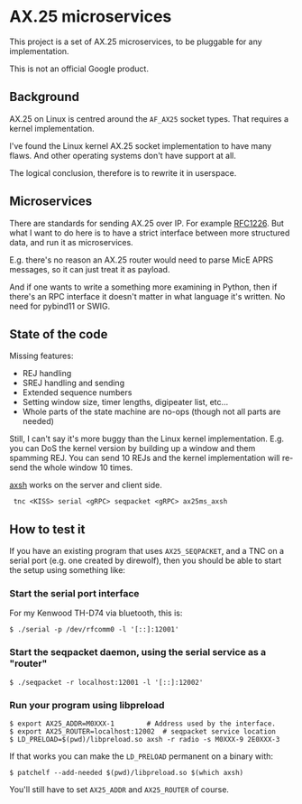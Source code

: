 # AX.25 microservices

This project is a set of AX.25 microservices, to be pluggable for any
implementation.

This is not an official Google product.

## Background

AX.25 on Linux is centred around the `AF_AX25` socket types. That
requires a kernel implementation.

I've found the Linux kernel AX.25 socket implementation to have many flaws.
And other operating systems don't have support at all.

The logical conclusion, therefore is to rewrite it in userspace.

## Microservices

There are standards for sending AX.25 over IP. For example
[RFC1226][rfc1226]. But what I want to do here is to have a strict
interface between more structured data, and run it as microservices.

E.g. there's no reason an AX.25 router would need to parse MicE APRS
messages, so it can just treat it as payload.

And if one wants to write a something more examining in Python, then
if there's an RPC interface it doesn't matter in what language it's
written. No need for pybind11 or SWIG.

## State of the code

Missing features:

* REJ handling
* SREJ handling and sending
* Extended sequence numbers
* Setting window size, timer lengths, digipeater list, etc…
* Whole parts of the state machine are no-ops (though not all parts
  are needed)

Still, I can't say it's more buggy than the Linux kernel
implementation. E.g. you can DoS the kernel version by building up a
window and them spamming REJ. You can send 10 REJs and the kernel
implementation will re-send the whole window 10 times.

[axsh][axsh] works on the server and client side.

```
 tnc <KISS> serial <gRPC> seqpacket <gRPC> ax25ms_axsh
```

## How to test it

If you have an existing program that uses `AX25_SEQPACKET`, and a TNC
on a serial port (e.g. one created by direwolf), then you should be
able to start the setup using something like:

### Start the serial port interface

For my Kenwood TH-D74 via bluetooth, this is:

```
$ ./serial -p /dev/rfcomm0 -l '[::]:12001'
```

### Start the seqpacket daemon, using the serial service as a "router"

```
$ ./seqpacket -r localhost:12001 -l '[::]:12002'
```

### Run your program using libpreload

```
$ export AX25_ADDR=M0XXX-1        # Address used by the interface.
$ export AX25_ROUTER=localhost:12002  # seqpacket service location
$ LD_PRELOAD=$(pwd)/libpreload.so axsh -r radio -s M0XXX-9 2E0XXX-3
```

If that works you can make the `LD_PRELOAD` permanent on a binary
with:

```
$ patchelf --add-needed $(pwd)/libpreload.so $(which axsh)
```

You'll still have to set `AX25_ADDR` and `AX25_ROUTER` of course.

[rfc1226]: https://datatracker.ietf.org/doc/html/rfc1226
[axsh]: https://github.com/ThomasHabets/radiostuff/tree/master/ax25/axsh
